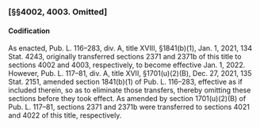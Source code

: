 ### [§§4002, 4003. Omitted] ###

#### Codification ####

As enacted, Pub. L. 116–283, div. A, title XVIII, §1841(b)(1), Jan. 1, 2021, 134 Stat. 4243, originally transferred sections 2371 and 2371b of this title to sections 4002 and 4003, respectively, to become effective Jan. 1, 2022. However, Pub. L. 117–81, div. A, title XVII, §1701(u)(2)(B), Dec. 27, 2021, 135 Stat. 2151, amended section 1841(b)(1) of Pub. L. 116–283, effective as if included therein, so as to eliminate those transfers, thereby omitting these sections before they took effect. As amended by section 1701(u)(2)(B) of Pub. L. 117–81, sections 2371 and 2371b were transferred to sections 4021 and 4022 of this title, respectively.